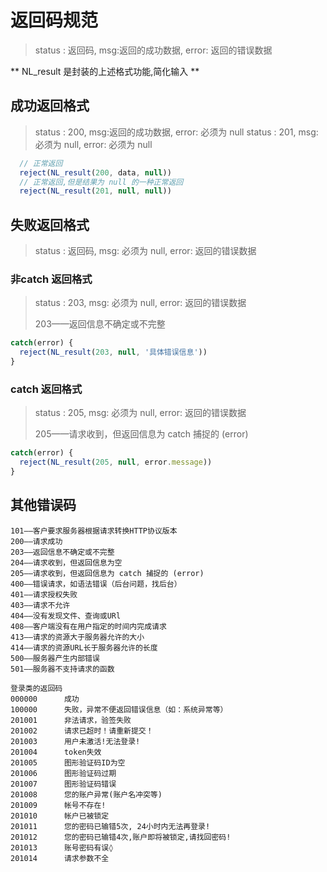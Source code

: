 # 返回码规范

> status : 返回码, msg:返回的成功数据, error: 返回的错误数据

 ** NL_result 是封装的上述格式功能,简化输入 **

## 成功返回格式

> status : 200, msg:返回的成功数据, error: 必须为 null
> status : 201, msg:必须为 null, error: 必须为 null

~~~js
  // 正常返回
  reject(NL_result(200, data, null))
  // 正常返回,但是结果为 null 的一种正常返回
  reject(NL_result(201, null, null))
~~~


## 失败返回格式

> status : 返回码, msg: 必须为 null, error: 返回的错误数据

### 非catch 返回格式

> status : 203, msg: 必须为 null, error: 返回的错误数据
>
> 203——返回信息不确定或不完整

~~~js
catch(error) {
  reject(NL_result(203, null, '具体错误信息'))
}
~~~

### catch 返回格式

> status : 205, msg: 必须为 null, error: 返回的错误数据
>
> 205——请求收到，但返回信息为 catch 捕捉的 (error)

~~~js
catch(error) {
  reject(NL_result(205, null, error.message))
}
~~~



## 其他错误码

~~~
101——客户要求服务器根据请求转换HTTP协议版本
200——请求成功
203——返回信息不确定或不完整
204——请求收到，但返回信息为空
205——请求收到，但返回信息为 catch 捕捉的 (error)
400——错误请求，如语法错误（后台问题，找后台）
401——请求授权失败
403——请求不允许
404——没有发现文件、查询或URl
408——客户端没有在用户指定的时间内完成请求
413——请求的资源大于服务器允许的大小
414——请求的资源URL长于服务器允许的长度
500——服务器产生内部错误
501——服务器不支持请求的函数
~~~


~~~
登录类的返回码
000000      成功
100000      失败，异常不便返回错误信息（如：系统异常等）
201001      非法请求，验签失败
201002      请求已超时！请重新提交！
201003      用户未激活!无法登录!
201004      token失效
201005      图形验证码ID为空
201006      图形验证码过期
201007      图形验证码错误
201008      您的账户异常(账户名冲突等)
201009      帐号不存在!
201010      帐户已被锁定
201011      您的密码已输错5次, 24小时内无法再登录!
201012      您的密码已输错4次,账户即将被锁定,请找回密码!
201013      账号密码有误◊
201014      请求参数不全

~~~